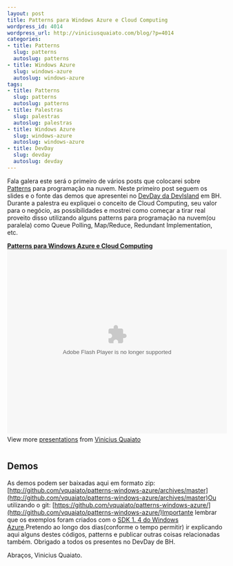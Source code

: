 ```yaml
--- 
layout: post
title: Patterns para Windows Azure e Cloud Computing
wordpress_id: 4014
wordpress_url: http://viniciusquaiato.com/blog/?p=4014
categories: 
- title: Patterns
  slug: patterns
  autoslug: patterns
- title: Windows Azure
  slug: windows-azure
  autoslug: windows-azure
tags: 
- title: Patterns
  slug: patterns
  autoslug: patterns
- title: Palestras
  slug: palestras
  autoslug: palestras
- title: Windows Azure
  slug: windows-azure
  autoslug: windows-azure
- title: DevDay
  slug: devday
  autoslug: devday
---
```

Fala galera este será o primeiro de vários posts que colocarei sobre [Patterns](http://viniciusquaiato.com/blog/category/patterns/) para programação na nuvem. Neste primeiro post seguem os slides e o fonte das demos que apresentei no [DevDay da DevIsland](http://devday.devisland.com/) em BH. Durante a palestra eu expliquei o conceito de Cloud Computing, seu valor para o negócio, as possibilidades e mostrei como começar a tirar real proveito disso utilizando alguns patterns para programação na nuvem(ou paralela) como Queue Polling, Map/Reduce, Redundant Implementation, etc.<div style="width:510px" id="__ss_9036182"> **[Patterns para Windows Azure e Cloud Computing](http://www.slideshare.net/viniciusquaiato/patterns-para-windows-azure-e-cloud-computing "Patterns para Windows Azure e Cloud Computing")** <object id="__sse9036182" width="510" height="426"> <param name="movie" value="http://static.slidesharecdn.com/swf/ssplayer2.swf?doc=cloudcomputing-110827121702-phpapp01&stripped_title=patterns-para-windows-azure-e-cloud-computing&userName=viniciusquaiato" /> <param name="allowFullScreen" value="true" /> <param name="allowScriptAccess" value="always" /> <embed name="__sse9036182" src="http://static.slidesharecdn.com/swf/ssplayer2.swf?doc=cloudcomputing-110827121702-phpapp01&stripped_title=patterns-para-windows-azure-e-cloud-computing&userName=viniciusquaiato" type="application/x-shockwave-flash" allowscriptaccess="always" allowfullscreen="true" width="510" height="426"></embed> </object> <div style="padding:5px 0 12px"> View more [presentations](http://www.slideshare.net/) from [Vinicius Quaiato](http://www.slideshare.net/viniciusquaiato) </div> </div>

## Demos
As demos podem ser baixadas aqui em formato zip: [http://github.com/vquaiato/patterns-windows-azure/archives/master](http://github.com/vquaiato/patterns-windows-azure/archives/master)Ou utilizando o git: [https://github.com/vquaiato/patterns-windows-azure/](http://github.com/vquaiato/patterns-windows-azure/)Importante lembrar que os exemplos foram criados com o [SDK 1. 4 do Windows Azure](http://viniciusquaiato.com/blog/windows-azure-tools-1-4-agosto/).Pretendo ao longo dos dias(conforme o tempo permitir) ir explicando aqui alguns destes códigos, patterns e publicar outras coisas relacionadas também. Obrigado a todos os presentes no DevDay de BH.

Abraços,
Vinicius Quaiato.
